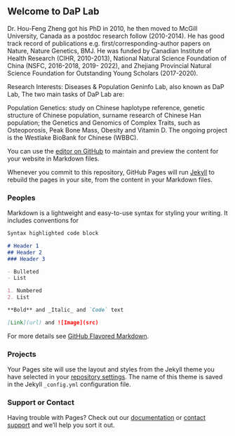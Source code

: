 ## Welcome to DaP Lab

Dr. Hou-Feng Zheng got his PhD in 2010, he then moved to McGill University, Canada as a postdoc research follow (2010-2014). He has good track record of publications e.g. first/corresponding-author papers on Nature, Nature Genetics, BMJ. He was funded by Canadian Institute of Health Research (CIHR, 2010-2013), National Natural Science Foundation of China (NSFC, 2016-2018, 2019- 2022), and Zhejiang Provincial Natural Science Foundation for Outstanding Young Scholars (2017-2020).

Research Interests: Diseases & Population Geninfo Lab, also known as DaP Lab, The two main tasks of DaP Lab are:

Population Genetics: study on Chinese haplotype reference, genetic structure of Chinese population, surname research of Chinese Han population;
the Genetics and Genomics of Complex Traits, such as Osteoporosis, Peak Bone Mass, Obesity and Vitamin D. The ongoing project is the Westlake BioBank for Chinese (WBBC).

You can use the [editor on GitHub](https://github.com/WestlakeU/DaP-Lab/edit/master/index.md) to maintain and preview the content for your website in Markdown files.

Whenever you commit to this repository, GitHub Pages will run [Jekyll](https://jekyllrb.com/) to rebuild the pages in your site, from the content in your Markdown files.

### Peoples

Markdown is a lightweight and easy-to-use syntax for styling your writing. It includes conventions for

```markdown
Syntax highlighted code block

# Header 1
## Header 2
### Header 3

- Bulleted
- List

1. Numbered
2. List

**Bold** and _Italic_ and `Code` text

[Link](url) and ![Image](src)
```

For more details see [GitHub Flavored Markdown](https://guides.github.com/features/mastering-markdown/).

### Projects

Your Pages site will use the layout and styles from the Jekyll theme you have selected in your [repository settings](https://github.com/WestlakeU/DaP-Lab/settings). The name of this theme is saved in the Jekyll `_config.yml` configuration file.

### Support or Contact

Having trouble with Pages? Check out our [documentation](https://help.github.com/categories/github-pages-basics/) or [contact support](https://github.com/contact) and we’ll help you sort it out.
